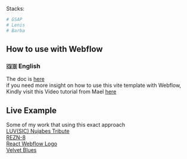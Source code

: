 Stacks:

```sh
# GSAP 
# Lenis
# Barba
```

## How to use with Webflow 

### 🇬🇧 English
The doc is [here](https://github.com/armandsalle/vite-javascript-webflow/blob/main/HowToUse_JS_EN.md) 
<br />
if you need more insight on how to use this vite template with Webflow, Kindly visit this Video tutorial from Mael 
[here](https://youtu.be/6EZkoBkXlic?si=M2Uri6iIikdwUYK_) 

## Live Example

 Some of my work that using this exact approach 
 <br />
[LUV(SIC) Nujabes Tribute](https://luvsic-part1.webflow.io/)
<br />
[REZN-8](https://rezn8.webflow.io/)
<br />
[React Webflow Logo](https://webflow-react-logo.webflow.io/)
<br />
[Velvet Blues](https://velvetblues.webflow.io/)
<br />



